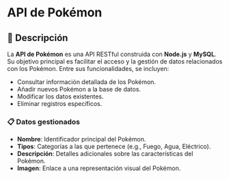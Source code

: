 # API de Pokémon

## 📖 Descripción

La **API de Pokémon** es una API RESTful construida con **Node.js** y **MySQL**. Su objetivo principal es facilitar el acceso y la gestión de datos relacionados con los Pokémon. Entre sus funcionalidades, se incluyen:

- Consultar información detallada de los Pokémon.
- Añadir nuevos Pokémon a la base de datos.
- Modificar los datos existentes.
- Eliminar registros específicos.

### 📋 Datos gestionados

- **Nombre**: Identificador principal del Pokémon.
- **Tipos**: Categorías a las que pertenece (e.g., Fuego, Agua, Eléctrico).
- **Descripción**: Detalles adicionales sobre las características del Pokémon.
- **Imagen**: Enlace a una representación visual del Pokémon.
